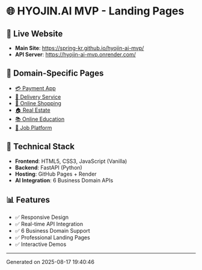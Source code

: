 # 🌐 HYOJIN.AI MVP - Landing Pages

## 🚀 Live Website
- **Main Site**: https://spring-kr.github.io/hyojin-ai-mvp/
- **API Server**: https://hyojin-ai-mvp.onrender.com/

## 📱 Domain-Specific Pages
- [💳 Payment App](https://spring-kr.github.io/hyojin-ai-mvp/domain_pages/paymentapp_landing.html)
- [🚚 Delivery Service](https://spring-kr.github.io/hyojin-ai-mvp/domain_pages/deliveryservice_landing.html)
- [🛒 Online Shopping](https://spring-kr.github.io/hyojin-ai-mvp/domain_pages/onlineshopping_landing.html)
- [🏠 Real Estate](https://spring-kr.github.io/hyojin-ai-mvp/domain_pages/realestateapp_landing.html)
- [📚 Online Education](https://spring-kr.github.io/hyojin-ai-mvp/domain_pages/onlineeducation_landing.html)
- [💼 Job Platform](https://spring-kr.github.io/hyojin-ai-mvp/domain_pages/jobplatform_landing.html)

## 🔧 Technical Stack
- **Frontend**: HTML5, CSS3, JavaScript (Vanilla)
- **Backend**: FastAPI (Python)
- **Hosting**: GitHub Pages + Render
- **AI Integration**: 6 Business Domain APIs

## 📊 Features
- ✅ Responsive Design
- ✅ Real-time API Integration  
- ✅ 6 Business Domain Support
- ✅ Professional Landing Pages
- ✅ Interactive Demos

---
Generated on 2025-08-17 19:40:46
